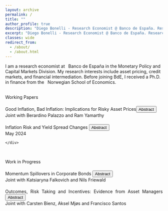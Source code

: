 ```yaml
---
layout: archive
permalink: /
title: ""
author_profile: true
description: "Diego Bonelli - Research Economist @ Banco de España. Research interests: asset pricing, intermediation, market microstructure."
excerpt: "Diego Bonelli - Research Economist @ Banco de España. Research interests: asset pricing, intermediation, market microstructure."
classes: wide
redirect_from: 
  - /about/
  - /about.html
---
```

<html lang="en">
<head>
<meta charset="UTF-8">
<meta name="viewport" content="width=device-width, initial-scale=1.0">
<meta http-equiv="X-UA-Compatible" content="ie=edge">
<meta name="description" content="Diego Bonelli - Research Economist @ Banco de España. Research interests: asset pricing, intermediation, market microstructure.">
<meta name="keywords" content="Diego Bonelli, Finance, PhD, Banco de Espana, NHH, asset pricing, intermediation, market microstructure">
<meta name="author" content="Diego Bonelli">
<link rel="canonical" href="https://diegobonelli.github.io/">

<!-- Open Graph Tags -->
<meta property="og:description" content="Diego Bonelli - Research Economist @ Banco de España. Research interests: asset pricing, intermediation, market microstructure.">
<meta property="og:type" content="profile">
<meta property="og:url" content="https://diegobonelli.github.io/">
<meta property="og:image" content="https://diegobonelli.github.io/images/profiledb.png"> <!-- Include a relevant image URL -->

<!-- Twitter Card Tags -->
<meta name="twitter:card" content="summary">
<meta name="twitter:description" content="Diego Bonelli - Research Economist @ Banco de España. Research interests: asset pricing, intermediation, market microstructure.">
<meta name="twitter:url" content="https://diegobonelli.github.io/">

<!-- Schema.org Markup -->
<script type="application/ld+json">
{
  "@context": "http://schema.org",
  "@type": "Person",
  "name": "Diego Bonelli",
  "jobTitle": "Ph.D. candidate in Finance",
  "affiliation": {
    "@type": "Organization",
    "name": "Norwegian School of Economics"
  },
  "url": "https://diegobonelli.github.io/",
  "sameAs": [
    "https://github.com/diegobonelli",
    "https://www.linkedin.com/in/diego-bonelli",
    "https://diegobonelli.github.io/files/CV.pdf"
  ]
}
</script>
</head>
 <!-- <titlecolor id="about">About Me</titlecolor><br><br>-->
<normal>
I am a research economist at  <linkcolor style="margin-left: 0.5em;" onclick="window.location.href='https://www.bde.es/';">Banco de España</linkcolor>  in the Monetary Policy and Capital Markets Division. My research interests include asset pricing, credit markets, and financial intermediation. Before joining BdE, I received a Ph.D. in finance from the 
 <linkcolor style="margin-left: 0.5em;" onclick="window.location.href='https://www.nhh.no/en/departments/finance/';">Norwegian School of Economics</linkcolor>.
  </normal><br><br>



<titlecolor id="research" style="margin-top: 20px;">Working Papers</titlecolor><br>


<div style="text-align: justify; margin-bottom: 20px;margin-top: 20px;">
    <div>
       <linkcolor 
       onclick="window.location.href='https://papers.ssrn.com/sol3/papers.cfm?abstract_id=4798269';">
       Good Inflation, Bad Inflation: Implications for Risky Asset Prices</linkcolor><button onclick="toggleAbstract('abstract2')" id="abstractButton2" class="custom-button small">Abstract</button><br>
        <text style="font-size: $type-size-6;">Joint with Berardino Palazzo and Ram Yamarthy</text><br>
    <!--<button onclick="window.location.href='https://papers.ssrn.com/sol3/papers.cfm?abstract_id=4798269';" class="custom-button small">SSRN</button>
         <text style="font-size: $type-size-6;">Jan 2025</text>-->
    </div>
</div>
<div id="abstract2" style="display: none; margin-bottom: 20px;">
    <text>
 Using inflation swap prices, we study how changes in expected inflation affect firm-level credit spreads and equity returns, and uncover evidence of a time-varying inflation sensitivity.  In times of ``good inflation,"  when inflation news is perceived by investors to be more positively correlated with real economic growth, movements in expected inflation substantially reduce corporate credit spreads and raise equity valuations. Meanwhile in times of ``bad inflation," these effects are attenuated and the opposite can take place. These dynamics naturally arise in an equilibrium asset pricing model with a time-varying inflation-growth relationship and persistent macroeconomic expectations.
        </text>
</div>

<div style="text-align: justify; margin-bottom: 20px; margin-top: 20px;">
    <div>
        <linkcolor onclick="window.location.href='https://papers.ssrn.com/abstract=4299512';">Inflation Risk and Yield Spread Changes</linkcolor>
        <button onclick="toggleAbstract('abstract0')" id="abstractButton0" class="custom-button small">Abstract</button><br>
                <text style="font-size: $type-size-6;">May 2024</text> 

    </div>
</div>
<div id="abstract0" style="display: none; margin-bottom: 20px;">
    <text>
Inflation risk explains a significant share of the systematic variation of yield spread changes beyond standard structural factors and intermediation frictions. Movements in expected inflation directly affect the real value of debt and, consequently, bond prices. I show that shocks to inflation expectation, volatility, and cyclicality are significant determinants of yield spread changes. Loading patterns become more pronounced with higher ex-ante default risk and cash-flow flexibility but weaken with refinancing intensity and leverage growth. To rationalize the findings, I show that the same patterns emerge in a structural model of default with stochastic price index and sticky cash flows. 
    </text>
</div>
<br>


<titlecolor id="research  margin-top: 20px;">Work in Progress</titlecolor>



<div style="text-align: justify; margin-bottom: 20px;margin-top: 20px;">
    <div>
       <linkcolor>Momentum Spillovers in Corporate Bonds</linkcolor>
       <button onclick="toggleAbstract('abstract4')" id="abstractButton4" class="custom-button small">Abstract</button><br>
        <text style="font-size: $type-size-6;">Joint with Katsiaryna Falkovich and Nils Friewald</text>  <br>
    </div>
</div>
<div id="abstract4" style="display: none; margin-bottom: 20px;">
    <text>
Connected firms in the stock market respond to common information with a lag, leading to momentum spillovers. While this effect had been significantly reduced in the stock market, we still find strong cross-asset momentum spillovers among corporate bonds. A strategy that buys bonds whose peers had high stock returns last month and sells bonds with underperforming peers generates an excess return of 38 basis points. Consistent with delayed response due to trading frictions, we find that momentum spillovers are larger for bonds characterized by higher search frictions, particularly those intermediated by dealers at the periphery of the dealer network.
        </text>
</div>

<div style="text-align: justify; margin-bottom: 20px;margin-top: 20px;">
    <div>
       <linkcolor>Outcomes, Risk Taking and Incentives: Evidence from Asset Managers</linkcolor>
       <button onclick="toggleAbstract('abstract5')" id="abstractButton5" class="custom-button small">Abstract</button><br>
        <text style="font-size: $type-size-6;">Joint with Carsten Bienz, Aksel Mjøs and Francisco Santos</text>         
        <br>
    </div>
</div>
<div id="abstract5" style="display: none; margin-bottom: 20px;">
    <text>
We study incentive contracts used by asset management firms in Norway, focusing on how bonus structures impact performance. The incentive contracts in our sample are heterogeneous, with firms using both quantitative and qualitative targets. We find that higher potential bonuses tied to quantitative targets, such as the information ratio (IR), lead to better year-end IRs. In contrast, placing more weight on qualitative goals tends to reduce IR. Additionally, fund managers at risk of missing mid-year bonus thresholds actively try to boost returns, but these efforts often backfire, resulting in worse overall performance and a lower IR.
</text>
</div>


<script>
function toggleAbstract(id) {
    var abstractDiv = document.getElementById(id);
    var button = document.getElementById("abstractButton" + id.slice(-1));
    if (abstractDiv.style.display === "none") {
        abstractDiv.style.display = "block";
        button.innerText = "Hide Abstract";
    } else {
        abstractDiv.style.display = "none";
        button.innerText = "Abstract";
    }
}
</script>

